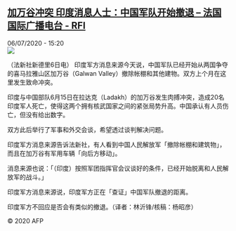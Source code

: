 <!--1594047379000-->
[加万谷冲突 印度消息人士：中国军队开始撤退 – 法国国际广播电台 - RFI](http://www.rfi.fr//cn/contenu/20200706-%E5%8A%A0%E4%B8%87%E8%B0%B7%E5%86%B2%E7%AA%81-%E5%8D%B0%E5%BA%A6%E6%B6%88%E6%81%AF%E4%BA%BA%E5%A3%AB%E4%B8%AD%E5%9B%BD%E5%86%9B%E9%98%9F%E5%BC%80%E5%A7%8B%E6%92%A4%E9%80%80)
------

<div>06/07/2020 - 15:20</div><img src="https://s.rfi.fr/media/display/c4607c2e-bf8e-11ea-b7c9-005056bff430/w:310/p:16x9/int0016b.200706212005.jpg"><div class="t-content__body u-clearfix"><div class="m-interstitial"></div><p>（法新社新德里6日电）    印度军方消息来源今天说，中国军队已经开始从两国争夺的喜马拉雅山区加万谷（Galwan Valley）撤除帐棚和其他建物。双方上个月在这里发生致命冲突。</p><p>    印度与中国部队6月15日在拉达克（Ladakh）的加万谷发生肉搏冲突，造成20名印度军人死亡，使得这两个拥有核武国家之间的紧张局势升高。中国承认有人员伤亡，但没有给出数字。</p><p>    双方此后举行了军事和外交会谈，希望透过谈判解决问题。</p><p>    印度军方消息来源告诉法新社，有人看到中国人民解放军「撤除帐棚和建筑物」，而且在加万谷有军用车辆「向后方移动」。</p><p>    消息来源也说：「（印度）按照军团指挥官会议谈好的条件，已经开始脱离和人民解放军的战斗。」</p><p>    印度军方消息来源说，印度军方正在「查证」中国军队撤退的距离。</p><p>    印度军方不回应是否会有类似的撤退。（译者：林沂锋/核稿：杨昭彦）</p><p class="t-copyright">© 2020 AFP</p>        </div>
